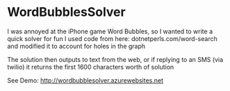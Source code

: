 # WordBubblesSolver

I was annoyed at the iPhone game Word Bubbles, so I wanted to write a quick solver for fun
I used code from here: dotnetperls.com/word-search and modified it to account for holes in the graph

The solution then outputs to text from the web, or if replying to an SMS (via twilio) it returns the first 1600 characters worth of solution

See Demo: http://wordbubblesolver.azurewebsites.net
